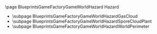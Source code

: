 \page BlueprintsGameFactoryGameWorldHazard Hazard
- \subpage BlueprintsGameFactoryGameWorldHazardGasCloud
- \subpage BlueprintsGameFactoryGameWorldHazardSporeCloudPlant
- \subpage BlueprintsGameFactoryGameWorldHazardWorldPerimeter
